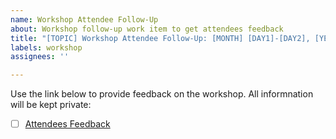 ```yaml
---
name: Workshop Attendee Follow-Up
about: Workshop follow-up work item to get attendees feedback
title: "[TOPIC] Workshop Attendee Follow-Up: [MONTH] [DAY1]-[DAY2], [YEAR]"
labels: workshop
assignees: ''

---
```


Use the link below to provide feedback on the workshop. All informnation will be kept private:

- [ ] [Attendees Feedback](https://im-customers.github.io/trainee.feedback.github.io/) 
